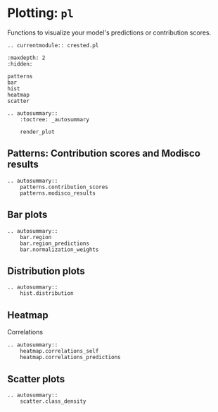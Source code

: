 # Plotting: `pl`

Functions to visualize your model's predictions or contribution scores.

```{eval-rst}
.. currentmodule:: crested.pl
```

```{toctree}
:maxdepth: 2
:hidden:

patterns
bar
hist
heatmap
scatter
```

```{eval-rst}
.. autosummary::
    :toctree: _autosummary

    render_plot
```

## Patterns: Contribution scores and Modisco results

```{eval-rst}
.. autosummary::
    patterns.contribution_scores
    patterns.modisco_results
```

## Bar plots

```{eval-rst}
.. autosummary::
    bar.region
    bar.region_predictions
    bar.normalization_weights
```

## Distribution plots

```{eval-rst}
.. autosummary::
    hist.distribution
```

## Heatmap

Correlations

```{eval-rst}
.. autosummary::
    heatmap.correlations_self
    heatmap.correlations_predictions
```

## Scatter plots

```{eval-rst}
.. autosummary::
    scatter.class_density
```

